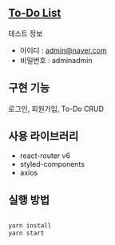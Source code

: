 ## [To-Do List](https://wanted-pre-onboarding-frontend-nu.vercel.app)

테스트 정보
- 아이디 : admin@naver.com
- 비밀번호 : adminadmin

## 구현 기능

로그인, 회원가입, To-Do CRUD

## 사용 라이브러리
- react-router v6
- styled-components
- axios

## 실행 방법

```bash

yarn install
yarn start

```
